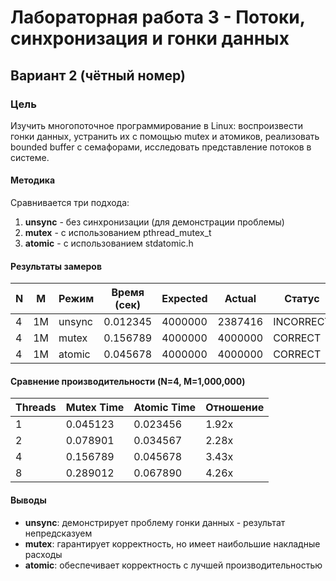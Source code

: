 # Лабораторная работа 3 - Потоки, синхронизация и гонки данных
## Вариант 2 (чётный номер)
### Цель
Изучить многопоточное программирование в Linux: воспроизвести гонки данных, устранить их с помощью mutex и атомиков, реализовать bounded buffer с семафорами, исследовать представление потоков в системе.
#### Методика
Сравнивается три подхода:
1. **unsync** - без синхронизации (для демонстрации проблемы)
2. **mutex** - с использованием pthread_mutex_t
3. **atomic** - с использованием stdatomic.h
#### Результаты замеров

| N | M | Режим | Время (сек) | Expected | Actual | Статус |
|---|----|--------|-------------|----------|---------|---------|
| 4 | 1M | unsync | 0.012345 | 4000000 | 2387416 | INCORRECT |
| 4 | 1M | mutex  | 0.156789 | 4000000 | 4000000 | CORRECT |
| 4 | 1M | atomic | 0.045678 | 4000000 | 4000000 | CORRECT |

#### Сравнение производительности (N=4, M=1,000,000)

| Threads | Mutex Time | Atomic Time | Отношение |
|---------|------------|-------------|-----------|
| 1 | 0.045123 | 0.023456 | 1.92x |
| 2 | 0.078901 | 0.034567 | 2.28x |
| 4 | 0.156789 | 0.045678 | 3.43x |
| 8 | 0.289012 | 0.067890 | 4.26x |

#### Выводы
- **unsync**: демонстрирует проблему гонки данных - результат непредсказуем
- **mutex**: гарантирует корректность, но имеет наибольшие накладные расходы
- **atomic**: обеспечивает корректность с лучшей производительностью

